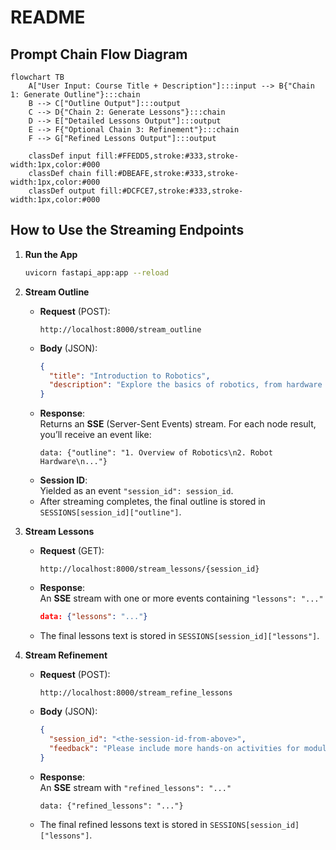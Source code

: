 # README

## Prompt Chain Flow Diagram
```mermaid
flowchart TB
    A["User Input: Course Title + Description"]:::input --> B{"Chain 1: Generate Outline"}:::chain
    B --> C["Outline Output"]:::output
    C --> D{"Chain 2: Generate Lessons"}:::chain
    D --> E["Detailed Lessons Output"]:::output
    E --> F{"Optional Chain 3: Refinement"}:::chain
    F --> G["Refined Lessons Output"]:::output

    classDef input fill:#FFEDD5,stroke:#333,stroke-width:1px,color:#000
    classDef chain fill:#DBEAFE,stroke:#333,stroke-width:1px,color:#000
    classDef output fill:#DCFCE7,stroke:#333,stroke-width:1px,color:#000
```

## How to Use the Streaming Endpoints

1. **Run the App**  
   ```bash
   uvicorn fastapi_app:app --reload
   ```

2. **Stream Outline**  
   - **Request** (POST):  
     ```
     http://localhost:8000/stream_outline
     ```
   - **Body** (JSON):
     ```json
     {
       "title": "Introduction to Robotics",
       "description": "Explore the basics of robotics, from hardware design to control algorithms..."
     }
     ```
   - **Response**:  
     Returns an **SSE** (Server-Sent Events) stream. For each node result, you’ll receive an event like:
     ```
     data: {"outline": "1. Overview of Robotics\n2. Robot Hardware\n..."}
     ```
   - **Session ID**:  
     Yielded as an event `"session_id": session_id`.
   - After streaming completes, the final outline is stored in `SESSIONS[session_id]["outline"]`.

3. **Stream Lessons**  
   - **Request** (GET):  
     ```
     http://localhost:8000/stream_lessons/{session_id}
     ```
   - **Response**:  
     An **SSE** stream with one or more events containing `"lessons": "..."`
     ```json
     data: {"lessons": "..."}
     ```
   - The final lessons text is stored in `SESSIONS[session_id]["lessons"]`.

4. **Stream Refinement**  
   - **Request** (POST):  
     ```
     http://localhost:8000/stream_refine_lessons
     ```
   - **Body** (JSON):
     ```json
     {
       "session_id": "<the-session-id-from-above>",
       "feedback": "Please include more hands-on activities for module 2."
     }
     ```
   - **Response**:  
     An **SSE** stream with `"refined_lessons": "..."`
     ```
     data: {"refined_lessons": "..."}
     ```
   - The final refined lessons text is stored in `SESSIONS[session_id]["lessons"]`.
